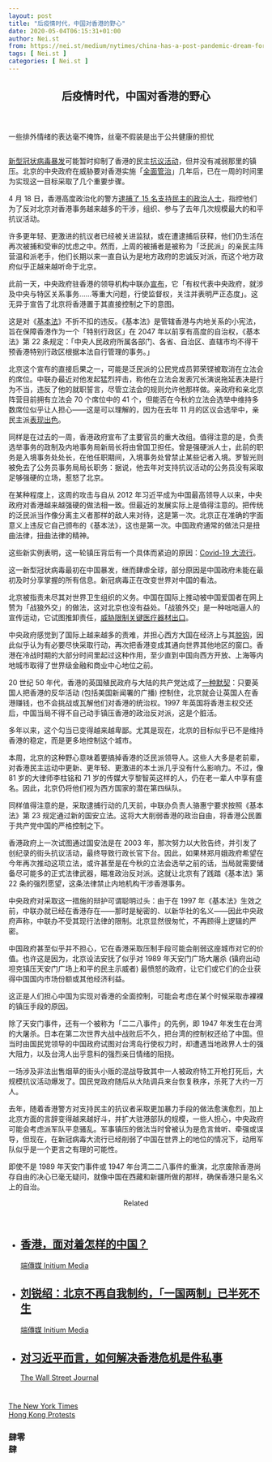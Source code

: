 ```yaml
---
layout: post
title: "后疫情时代，中国对香港的野心"
date: 2020-05-04T06:15:31+01:00
author: Nei.st
from: https://nei.st/medium/nytimes/china-has-a-post-pandemic-dream-for-hong-kong
tags: [ Nei.st ]
categories: [ Nei.st ]
---
```


<article class="post-19449 post type-post status-publish format-standard hentry category-nytimes tag-hong-kong-protests" id="post-19449"> <header class="page-header medium Archives"><div class="page-header__image"></div><div class="page-header__content"><h1 class="page-title text-align-center">后疫情时代，中国对香港的野心</h1></div> </header><div class="entry-content aesop-entry-content" id="post-19449-content"><link as="font" crossorigin="anonymous" href="//cdn.jsdelivr.net/gh/0nd1jyU39XQ/_/glyph/font-face/0uIzqoZjSuJfvSBnvgXTcApMtcVhMcpr.woff" rel="preload" type="font/woff"/><link as="font" crossorigin="anonymous" href="//cdn.jsdelivr.net/gh/0nd1jyU39XQ/_/glyph/font-face/1sTnSLZWDKucPX6SAk.woff" rel="preload" type="font/woff"/><p class="blog-post__description">一些排外情绪的表达毫不掩饰，丝毫不假装是出于公共健康的担忧</p><span id="more-19449"></span><div class="container nyt"><div class="nyt-flex0"> <a class="nyt __link-logo" dir="auto" href="https://nei.st/medium/nytimes"> </a></div></div><div class="container img"><div class="aspectRatioPlaceholder"><div class="progressiveMedia" data-height="720" data-width="1080"> <img alt="" class="progressiveMedia-image lazyload" data-src="https://cdn.jsdelivr.net/gh/0nd1jyU39XQ/_/img/1/6c81d95ddaed47b480a5cef75b51f635.jpg" src="https://cdn.jsdelivr.net/gh/0nd1jyU39XQ/_/img/1/6c81d95ddaed47b480a5cef75b51f635.jpg"/></div></div></div><p><a href="https://nei.st/tag/the-coronavirus-crisis">新型冠状病毒暴发</a>可能暂时抑制了香港的民主<a href="https://nei.st/tag/hong-kong-protests">抗议活动</a>，但并没有减弱那里的镇压。北京的中央政府在威胁要对香港实施「<a href="http://theory.people.com.cn/n1/2019/1211/c40531-31500075.html" rel="noopener noreferrer nofollow" target="_blank">全面管治</a>」几年后，已在一周的时间里为实现这一目标采取了几个重要步骤。</p><p>4 月 18 日，香港高度政治化的警方<a href="https://www.nytimes.com/2020/04/18/world/asia/hong-kong-arrests.html" rel="noopener noreferrer nofollow" target="_blank">逮捕了 15 名支持民主的政治人士</a>，指控他们为了反对北京对香港事务越来越多的干涉，组织、参与了去年几次规模最大的和平抗议活动。</p><p>许多更年轻、更激进的抗议者已经被关进监狱，或在遭逮捕后获释，他们仍生活在再次被捕和受审的忧虑之中。然而，上周的被捕者是被称为「泛民派」的亲民主阵营温和派老手，他们长期以来一直自认为是地方政府的忠诚反对派，而这个地方政府似乎正越来越听命于北京。</p><p>此前一天，中央政府驻香港的领导机构中联办<a href="http://www.locpg.gov.cn/jsdt/2020-04/17/c_1210563621.htm" rel="noopener noreferrer nofollow" target="_blank">宣布</a>，它「有权代表中央政府，就涉及中央与特区关系事务……等重大问题，行使监督权，关注并表明严正态度」。这无异于宣告了北京将香港置于其直接控制之下的意图。</p><p>这是对《<a href="https://www.basiclaw.gov.hk/en/basiclawtext/images/basiclaw_full_text_en.pdf" rel="noopener noreferrer nofollow" target="_blank">基本法</a>》不折不扣的违反。《基本法》是管辖香港与内地关系的小宪法，旨在保障香港作为一个「特别行政区」在 2047 年以前享有高度的自治权，《基本法》第 22 条规定：「中央人民政府所属各部门、各省、自治区、直辖市均不得干预香港特别行政区根据本法自行管理的事务。」</p><div class="code-block code-block-1" style="margin: 8px 0; clear: both;"><div class="container ads_KbHEVhh8Rw"><div class="card card--blog post-sidebar"><div class="card-body"><div class="logo_ngcontent-kty-0"> </div><div class="iframe-blocker U6XAMK63Vh00WqvF2BacIQ"><div class="background-h60B"> </div><div class="WumZiPCS4MeMw4pxQ"> </div></div></div><div class="card-footer"><div class="card-footer-wrapper" layout="row bottom-left"></div></div></div></div></div><p>北京这个宣布的直接后果之一，可能是泛民派的公民党成员郭荣铿被取消在立法会的席位。中联办最近对他发起猛烈抨击，称他在立法会发表冗长演说拖延表决是行为不当，违反了他的就职誓言，尽管立法会的规则允许他那样做。亲政府和亲北京阵营目前拥有立法会 70 个席位中的 41 个，但能否在今秋的立法会选举中维持多数席位似乎让人担心——这是可以理解的，因为在去年 11 月的区议会选举中，亲民主派<a href="https://nei.st/medium/initium/hongkong-district-council-election-analysis">表现出色</a>。</p><p>同样是在过去的一周，香港政府宣布了主要官员的重大改组。值得注意的是，负责选举事务的政制及内地事务局新局长将由曾国卫担任。曾是强硬派人士，此前的职务是入境事务处处长，在他任职期间，入境事务处曾禁止某些记者入境。罗智光则被免去了公务员事务局局长职务：据说，他去年对支持抗议活动的公务员没有采取足够强硬的立场，惹怒了北京。</p><p>在某种程度上，这周的攻击与自从 2012 年习近平成为中国最高领导人以来，中央政府对香港越来越强硬的做法相一致。但最近的发展实际上是值得注意的。把传统的泛民派当作像分离主义者那样的敌人来对待，这是第一次。北京正在准确的字面意义上违反它自己颁布的《基本法》，这也是第一次。中国政府通常的做法只是扭曲法律，扭曲法律的精神。</p><p>这些新实例表明，这一轮镇压背后有一个具体而紧迫的原因：<a href="https://nei.st/tag/the-coronavirus-crisis">Covid-19 大流行</a>。</p><p>这一新型冠状病毒最初在中国暴发，继而肆虐全球，部分原因是中国政府未能在最初及时分享掌握的所有信息。新冠病毒正在改变世界对中国的看法。</p><p>北京被指责未尽其对世界卫生组织的义务。中国在国际上推动被中国爱国者在网上赞为「战狼外交」的做法，这对北京也没有益处。「战狼外交」是一种咄咄逼人的宣传运动，它试图推卸责任，<a href="https://www.ibtimes.com/china-threatens-restrict-drug-exports-us-amid-coronavirus-pandemic-2941920" rel="noopener noreferrer nofollow" target="_blank">威胁限制关键医疗器材出口</a>。</p><div class="code-block code-block-1" style="margin: 8px 0; clear: both;"><div class="container ads_KbHEVhh8Rw"><div class="card card--blog post-sidebar"><div class="card-body"><div class="logo_ngcontent-kty-0"> </div><div class="iframe-blocker U6XAMK63Vh00WqvF2BacIQ"><div class="background-h60B"> </div><div class="WumZiPCS4MeMw4pxQ"> </div></div></div><div class="card-footer"><div class="card-footer-wrapper" layout="row bottom-left"></div></div></div></div></div><p>中央政府感觉到了国际上越来越多的责难，并担心西方大国在经济上与其<a href="https://nei.st/medium/initium/opinion-economy-us-china-future">脱钩</a>，因此似乎认为有必要尽快采取行动，再次把香港变成其通向世界其他地区的窗口。香港在冷战时期的大部分时间里起过这种作用，至少直到中国向西方开放、上海等内地城市取得了世界级金融和商业中心地位之前。</p><p>20 世纪 50 年代，香港的英国殖民政府与大陆的共产党达成了<a href="https://hkupress.hku.hk/pro/con/1543.pdf" rel="noopener noreferrer nofollow" target="_blank">一种默契</a>：只要英国人把香港的反华活动 (包括美国新闻署的广播) 控制住，北京就会让英国人在香港赚钱，也不会挑战或瓦解他们对香港的统治权。1997 年英国将香港主权交还后，中国当局不得不自己动手镇压香港的政治反对派，这是个脏活。</p><p>多年以来，这个勾当已变得越来越卑鄙。尤其是现在，北京的目标似乎已不是维持香港的稳定，而是更多地控制这个城市。</p><p>本周，北京的这种野心意味着要搞掉香港的泛民派领导人。这些人大多是老前辈，对香港民主运动中更新、更年轻、更激进的本土派几乎没有什么影响力。不过，像 81 岁的大律师李柱铭和 71 岁的传媒大亨黎智英这样的人，仍在老一辈人中享有盛名。因此，北京仍将他们视为西方国家的潜在第四纵队。</p><p>同样值得注意的是，采取逮捕行动的几天前，中联办负责人骆惠宁要求按照《基本法》第 23 规定通过新的国安立法。这将大大削弱香港的政治自由，将香港公民置于共产党中国的严格控制之下。</p><p>香港政府上一次试图通过国安法是在 2003 年，那次努力以大败告终，并引发了创纪录的街头抗议活动，最终导致行政长官下台。因此，如果林郑月娥政府希望在今年再次推动这项立法，或许甚至是在今秋的立法会选举之前的话，当局就需要储备尽可能多的正式法律武器，瞄准政治反对派。这就让北京有了践踏《基本法》第 22 条的强烈愿望，这条法律禁止内地机构干涉香港事务。</p><div class="code-block code-block-1" style="margin: 8px 0; clear: both;"><div class="container ads_KbHEVhh8Rw"><div class="card card--blog post-sidebar"><div class="card-body"><div class="logo_ngcontent-kty-0"> </div><div class="iframe-blocker U6XAMK63Vh00WqvF2BacIQ"><div class="background-h60B"> </div><div class="WumZiPCS4MeMw4pxQ"> </div></div></div><div class="card-footer"><div class="card-footer-wrapper" layout="row bottom-left"></div></div></div></div></div><p>中央政府对采取这一措施的辩护可谓聪明过头：由于在 1997 年《基本法》生效之前，中联办就已经在香港存在——那时是秘密的、以新华社的名义——因此中央政府声称，中联办不受其现行法律的限制。北京显然很匆忙，不再顾得上逻辑的严密。</p><p>中国政府甚至似乎并不担心，它在香港采取压制手段可能会削弱这座城市对它的价值。也许这是因为，北京设法安抚了似乎对 1989 年天安门广场大屠杀 (镇府出动坦克镇压天安门广场上和平的民主示威者) 最愤怒的政府，让它们或它们的企业获得中国国内市场份额或其他经济利益。</p><p>这正是人们担心中国为实现对香港的全面控制，可能会考虑在某个时候采取赤裸裸的镇压手段的原因。</p><p>除了天安门事件，还有一个被称为「二二八事件」的先例，即 1947 年发生在台湾的大屠杀。日本在第二次世界大战中战败后不久，把台湾的控制权还给了中国。但当时由国民党领导的中国政府试图对台湾岛行使权力时，却遭遇当地政界人士的强大阻力，以及台湾人出乎意料的强烈亲日情绪的阻挠。</p><p>一场涉及非法出售烟草的街头小贩的混战导致其中一人被政府特工开枪打死后，大规模抗议活动爆发了。国民党政府随后从大陆调兵来台恢复秩序，杀死了大约一万人。</p><p>去年，随着香港警方对支持民主的抗议者采取更加暴力手段的做法愈演愈烈，加上北京方面的言辞变得越来越好斗，并扩大驻港部队的规模，一些人担心，中央政府可能会考虑派军队平息骚乱。军事镇压的做法当时曾被认为是危言耸听、牵强或误导，但现在，在新冠病毒大流行已经削弱了中国在世界上的地位的情况下，动用军队似乎是一个更言之有理的可能性。</p><div class="code-block code-block-1" style="margin: 8px 0; clear: both;"><div class="container ads_KbHEVhh8Rw"><div class="card card--blog post-sidebar"><div class="card-body"><div class="logo_ngcontent-kty-0"> </div><div class="iframe-blocker U6XAMK63Vh00WqvF2BacIQ"><div class="background-h60B"> </div><div class="WumZiPCS4MeMw4pxQ"> </div></div></div><div class="card-footer"><div class="card-footer-wrapper" layout="row bottom-left"></div></div></div></div></div><p>即使不是 1989 年天安门事件或 1947 年台湾二二八事件的重演，北京废除香港尚存自由的决心已毫无疑问，就像中国在西藏和新疆所做的那样，确保香港只是名义上的自治。</p><section class="jsx-1092709871 collection"> <header class="jsx-1092709871 container"> <span class="jsx-65431776 text-icon text-right size-md spacing-xxtight weight-medium"> <span class="jsx-65431776 text"><span class="jsx-1092709871">Related</span></span></span> </header><ul class="jsx-1092709871 collection-list"><li class="jsx-1092709871"> <section class="jsx-2013367371 container"><div class="jsx-2013367371 content no-cover type-collection"><div class="jsx-2013367371 left"> <a class="jsx-2013367371" href="https://nei.st/medium/initium/opinion-nelson-territoriality-china-hk-worldcity"><h2 class="jsx-2996311878 sidebar">香港，面对着怎样的中国？</h2></a> <footer class="jsx-2917334530 actions"><div class="jsx-2917334530 left"> <span class="jsx-2917334530 space-right"> <section class="jsx-1911640393"> <a class="jsx-1911640393 container text-normal spacing-xtight text-small" href="https://nei.st/medium/initium"><div aria-hidden="true" class="jsx-2557283682 avatar xxsmall" style="background-color: #2bb6c9"></div><span class="jsx-1911640393 name">端傳媒 Initium Media</span></a> </section></span></div> </footer></div></div> </section></li><li class="jsx-1092709871"> <section class="jsx-2013367371 container"><div class="jsx-2013367371 content no-cover type-collection"><div class="jsx-2013367371 left"> <a class="jsx-2013367371" href="https://nei.st/medium/initium/opinion-hk-government-central-liaison-office"><h2 class="jsx-2996311878 sidebar">刘锐绍：北京不再自我制约，「一国两制」已半死不生</h2></a> <footer class="jsx-2917334530 actions"><div class="jsx-2917334530 left"> <span class="jsx-2917334530 space-right"> <section class="jsx-1911640393"> <a class="jsx-1911640393 container text-normal spacing-xtight text-small" href="https://nei.st/medium/initium"><div aria-hidden="true" class="jsx-2557283682 avatar xxsmall" style="background-color: #2bb6c9"></div><span class="jsx-1911640393 name">端傳媒 Initium Media</span></a> </section></span></div> </footer></div></div> </section></li><li class="jsx-1092709871"> <section class="jsx-2013367371 container"><div class="jsx-2013367371 content no-cover type-collection"><div class="jsx-2013367371 left"> <a class="jsx-2013367371" href="https://nei.st/medium/wsj/for-chinas-xi-the-hong-kong-crisis-is-personal"><h2 class="jsx-2996311878 sidebar">对习近平而言，如何解决香港危机是件私事</h2></a> <footer class="jsx-2917334530 actions"><div class="jsx-2917334530 left"> <span class="jsx-2917334530 space-right"> <section class="jsx-1911640393"> <a class="jsx-1911640393 container text-normal spacing-xtight text-small" href="https://nei.st/medium/wsj"><div aria-hidden="true" class="jsx-2557283682 avatar xxsmall" style="background-color: #2574C8"></div><span class="jsx-1911640393 name">The Wall Street Journal</span></a> </section></span></div> </footer></div></div> </section></li></ul> </section><div class="container qyoLgsBMfk2RyP6PZqEQUQ"><div class="TA9FsqtAclEQEnnC"><a class="q9pBoz6iftkg" href="https://nei.st/medium/nytimes?source=https://www.nytimes.com/2020/04/25/opinion/china-hong-kong-coronavirus.html" rel="noopener noreferrer nofollow"><div class="ISq0AssRMiRdK46s31e1tA"><div class="VBC0sS11TRzyNj7ur4DqLQ"></div></div></a></div></div><div class="code-block code-block-2" style="margin: 8px 0; clear: both;"> <br/><div class="container ads_KbHEVhh8Rw"><div class="card card--blog post-sidebar"><div class="card-body"><div class="logo_ngcontent-kty-0"> </div><div class="iframe-blocker U6XAMK63Vh00WqvF2BacIQ"><div class="background-h60B"> </div><div class="WumZiPCS4MeMw4pxQ"> </div></div></div><div class="card-footer"><div class="card-footer-wrapper" layout="row bottom-left"></div></div></div></div></div></div> <footer class="entry-footer"><div class="categories icon-link"><a href="https://nei.st/category/medium/nytimes" rel="category tag">The New York Times</a></div><div class="tags icon-link"><a href="https://nei.st/tag/hong-kong-protests" rel="tag">Hong Kong Protests</a></div> </footer><section class="sc-kvZOFW eOCLNB fullscreen_dek_below css--lede-fullscreen-wrapper"><div class="sc-ksYbfQ hpNFtu fullscreen__text css--lede-text-group"><div class="sc-TOsTZ iUNkog Lede__Hed__Group theme-bw css--lede-hed-wrapper"><h1 class="sc-kgAjT kKdCfe Lede__Hed">肆零<div class="mirrorRotateLevel"> 肆</div></h1></div></div> </section></article>
